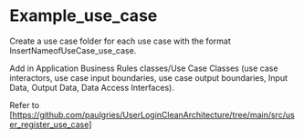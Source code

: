 # Example_use_case

Create a use case folder for each use case with the format InsertNameofUseCase_use_case. 

Add in Application Business Rules classes/Use Case Classes (use case interactors, use case input boundaries, use case output boundaries, Input Data, Output Data, Data Access Interfaces).

Refer to [https://github.com/paulgries/UserLoginCleanArchitecture/tree/main/src/user_register_use_case]